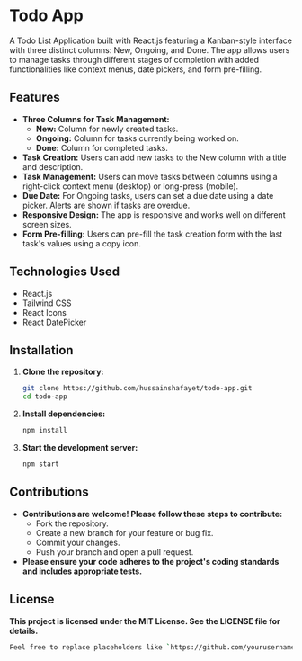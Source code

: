 # Todo App

A Todo List Application built with React.js featuring a Kanban-style interface with three distinct columns: New, Ongoing, and Done. The app allows users to manage tasks through different stages of completion with added functionalities like context menus, date pickers, and form pre-filling.

## Features

- **Three Columns for Task Management:**
  - **New:** Column for newly created tasks.
  - **Ongoing:** Column for tasks currently being worked on.
  - **Done:** Column for completed tasks.
- **Task Creation:** Users can add new tasks to the New column with a title and description.
- **Task Management:** Users can move tasks between columns using a right-click context menu (desktop) or long-press (mobile).
- **Due Date:** For Ongoing tasks, users can set a due date using a date picker. Alerts are shown if tasks are overdue.
- **Responsive Design:** The app is responsive and works well on different screen sizes.
- **Form Pre-filling:** Users can pre-fill the task creation form with the last task's values using a copy icon.

## Technologies Used

- React.js
- Tailwind CSS
- React Icons
- React DatePicker

## Installation

1. **Clone the repository:**
   ```bash
   git clone https://github.com/hussainshafayet/todo-app.git
   cd todo-app
2. **Install dependencies:**
   ```bash
   npm install
3. **Start the development server:**
   ```bash
   npm start

## Contributions

- **Contributions are welcome! Please follow these steps to contribute:**
  - Fork the repository.
  - Create a new branch for your feature or bug fix.
  - Commit your changes.
  - Push your branch and open a pull request.
- **Please ensure your code adheres to the project's coding standards and includes appropriate tests.**

## License
**This project is licensed under the MIT License. See the LICENSE file for details.**
   ```bash
   Feel free to replace placeholders like `https://github.com/yourusername/todo-app.git` with actual URLs relevant to your project. This README file provides a comprehensive guide to your Todo App project, including features, installation steps, usage instructions, and code overview. You can copy this markdown code into your `README.md` file.

